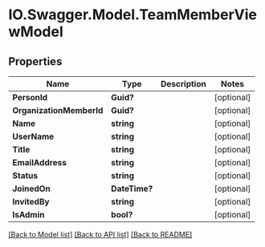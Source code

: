 # IO.Swagger.Model.TeamMemberViewModel
## Properties

Name | Type | Description | Notes
------------ | ------------- | ------------- | -------------
**PersonId** | **Guid?** |  | [optional] 
**OrganizationMemberId** | **Guid?** |  | [optional] 
**Name** | **string** |  | [optional] 
**UserName** | **string** |  | [optional] 
**Title** | **string** |  | [optional] 
**EmailAddress** | **string** |  | [optional] 
**Status** | **string** |  | [optional] 
**JoinedOn** | **DateTime?** |  | [optional] 
**InvitedBy** | **string** |  | [optional] 
**IsAdmin** | **bool?** |  | [optional] 

[[Back to Model list]](../README.md#documentation-for-models) [[Back to API list]](../README.md#documentation-for-api-endpoints) [[Back to README]](../README.md)

